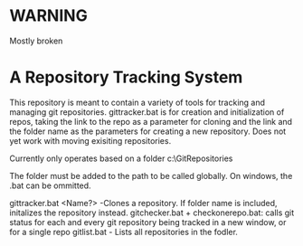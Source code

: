 # WARNING
Mostly broken


# A Repository Tracking System
This repository is meant to contain a variety of tools for tracking and managing git repositories. 
gittracker.bat is for creation and initialization of repos, taking the link to the repo as a parameter for cloning and the link and the folder name as the parameters for creating a new repository. Does not yet work with moving exisiting repositories.

Currently only operates based on a folder c:\GitRepositories

The folder must be added to the path to be called globally. On windows, the .bat can be ommitted.

gittracker.bat <url> <Name?> -Clones a repository. If folder name is included, initalizes the repository instead.
gitchecker.bat + checkonerepo.bat: calls git status for each and every git repository being tracked in a new window, or for a single repo
gitlist.bat - Lists all repositories in the fodler.
